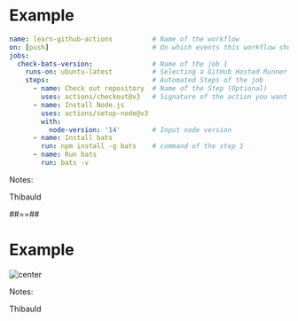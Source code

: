 <!-- .slide: class="with-code" -->
# Example

```yaml
name: learn-github-actions          # Name of the workflow
on: [push]                          # On which events this workflow should be triggered. We can use this as an array as well (on: [push, pull_request, issue])
jobs:
  check-bats-version:               # Name of the job 1
    runs-on: ubuntu-latest          # Selecting a GitHub Hosted Runner (Here selected an ubuntu machine)
    steps:                          # Automated Steps of the job
      - name: Check out repository  # Name of the Step (Optional)
        uses: actions/checkout@v3   # Signature of the action you want to use here from the market place
      - name: Install Node.js  
        uses: actions/setup-node@v3 
        with:
          node-version: '14'        # Input node version 
      - name: Install bats
        run: npm install -g bats    # command of the step 1
      - name: Run bats
        run: bats -v
```

Notes:

Thibauld

##==##
<!-- .slide: class="with-code" -->
# Example

![center](./assets/images/overview-actions-event.png)

Notes:

Thibauld
